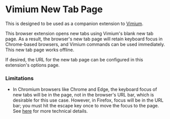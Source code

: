 # Vimium New Tab Page

This is designed to be used as a companion extension to [Vimium](https://github.com/philc/vimium).

This browser extension opens new tabs using Vimium's blank new tab page. As a result, the browser's
new tab page will retain keyboard focus in Chrome-based browsers, and Vimium commands can be used
immediately. This new tab page works offline.

If desired, the URL for the new tab page can be configured in this extension's options page.

### Limitations

* In Chromium browsers like Chrome and Edge, the keyboard focus of new tabs will be in the page, not
  in the browser's URL bar, which is desirable for this use case. However, in Firefox, focus will be
  in the URL bar; you must hit the escape key once to move the focus to the page. See
  [here](https://github.com/philc/vimium/issues/4741) for more technical details.
